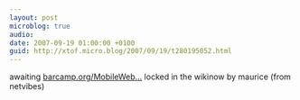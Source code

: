 ```yaml
---
layout: post
microblog: true
audio: 
date: 2007-09-19 01:00:00 +0100
guid: http://xtof.micro.blog/2007/09/19/t280195052.html
---
```

awaiting [barcamp.org/MobileWeb...](http://barcamp.org/MobileWebCampParis) locked in the wikinow by maurice (from netvibes)
